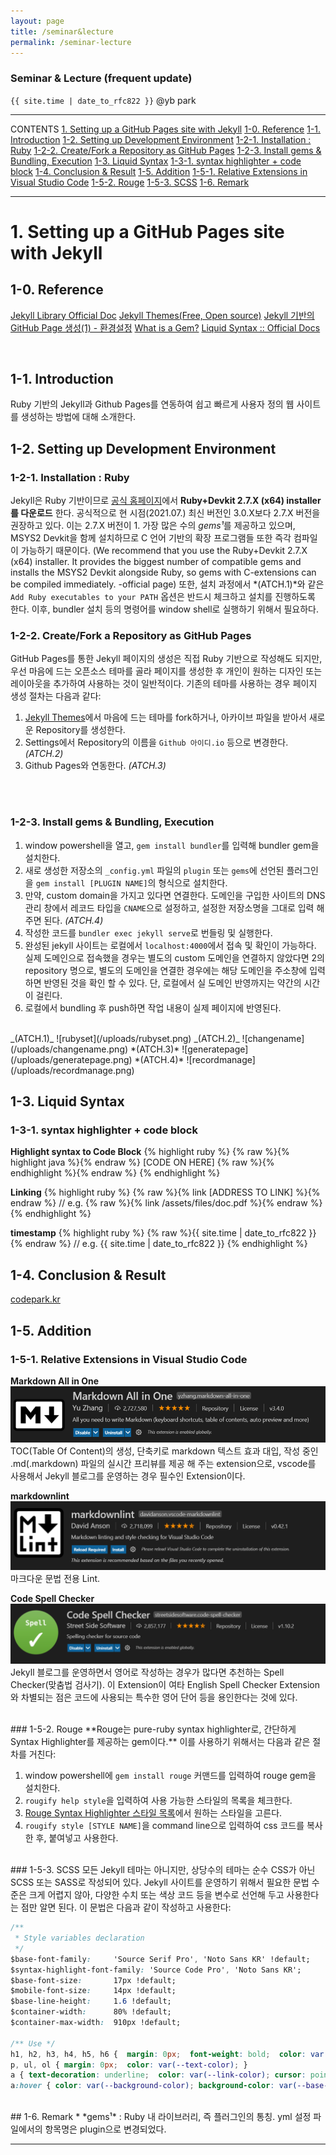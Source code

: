 ```yaml
---
layout: page
title: /seminar&lecture
permalink: /seminar-lecture
---
```

### Seminar & Lecture (frequent update)

`{{ site.time | date_to_rfc822 }}`
@yb park 

---

CONTENTS
[1. Setting up a GitHub Pages site with Jekyll](#1-setting-up-a-github-pages-site-with-jekyll)
    [1-0. Reference](#1-0-reference)
    [1-1. Introduction](#1-1-introduction)
    [1-2. Setting up Development Environment](#1-2-setting-up-development-environment)
        [1-2-1. Installation : Ruby](#1-2-1-installation--ruby)
        [1-2-2. Create/Fork a Repository as GitHub Pages](#1-2-2-createfork-a-repository-as-github-pages)
        [1-2-3. Install gems & Bundling, Execution](#1-2-3-install-gems--bundling-execution)
    [1-3. Liquid Syntax](#1-3-liquid-syntax)
        [1-3-1. syntax highlighter + code block](#1-3-1-syntax-highlighter--code-block)
    [1-4. Conclusion & Result](#1-4-conclusion--result)
    [1-5. Addition](#1-5-addition)
        [1-5-1. Relative Extensions in Visual Studio Code](#1-relative-extensions-in-visual-studio-code)
        [1-5-2. Rouge](#2-rouge)
        [1-5-3. SCSS](#3-scss)
    [1-6. Remark](#1-6-remark)

---
# 1. Setting up a GitHub Pages site with Jekyll

## 1-0. Reference
[Jekyll Library Official Doc](https://jekyllrb.com/docs/)
[Jekyll Themes(Free, Open source)](http://jekyllthemes.org/)
[Jekyll 기반의 GitHub Page 생성(1) - 환경설정](https://moon9342.github.io/jekyll-start)
[What is a Gem?](https://guides.rubygems.org/what-is-a-gem/)
[Liquid Syntax :: Official Docs](https://jekyllrb.com/docs/liquid/)

<br/>

## 1-1. Introduction
Ruby 기반의 Jekyll과 Github Pages를 연동하여 쉽고 빠르게 사용자 정의 웹 사이트를 생성하는 방법에 대해 소개한다. 
<br/>
## 1-2. Setting up Development Environment
### 1-2-1. Installation : Ruby
 Jekyll은 Ruby 기반이므로 [공식 홈페이지](https://rubyinstaller.org/downloads/)에서 **Ruby+Devkit 2.7.X (x64) installer를 다운로드** 한다. 공식적으로 현 시점(2021.07.) 최신 버전인 3.0.X보다 2.7.X 버전을 권장하고 있다. 이는 2.7.X 버전이 1. 가장 많은 수의 *gems¹*를 제공하고 있으며, MSYS2 Devkit을 함께 설치하므로 C 언어 기반의 확장 프로그램들 또한 즉각 컴파일이 가능하기 때문이다. (We recommend that you use the Ruby+Devkit 2.7.X (x64) installer. It provides the biggest number of compatible gems and installs the MSYS2 Devkit alongside Ruby, so gems with C-extensions can be compiled immediately. -official page) 또한, 설치 과정에서 *(ATCH.1)*와 같은 `Add Ruby executables to your PATH` 옵션은 반드시 체크하고 설치를 진행하도록 한다. 이후, bundler 설치 등의 명령어를 window shell로 실행하기 위해서 필요하다.
<br/>

### 1-2-2. Create/Fork a Repository as GitHub Pages
GitHub Pages를 통한 Jekyll 페이지의 생성은 직접 Ruby 기반으로 작성해도 되지만, 우선 마음에 드는 오픈소스 테마를 골라 페이지를 생성한 후 개인이 원하는 디자인 또는 레이아웃을 추가하여 사용하는 것이 일반적이다. 기존의 테마를 사용하는 경우 페이지 생성 절차는 다음과 같다:

1. [Jekyll Themes](http://jekyllthemes.org/)에서 마음에 드는 테마를 fork하거나, 아카이브 파일을 받아서 새로운 Repository를 생성한다.
2. Settings에서 Repository의 이름을 `Github 아이디.io` 등으로 변경한다. *(ATCH.2)*
3. Github Pages와 연동한다. *(ATCH.3)*
<br/>
<br/>

### 1-2-3. Install gems & Bundling, Execution
1. window powershell을 열고, `gem install bundler`를 입력해 bundler gem을 설치한다. 
2. 새로 생성한 저장소의 `_config.yml` 파일의 `plugin` 또는 `gems`에 선언된 플러그인을 `gem install [PLUGIN NAME]`의 형식으로 설치한다.
3. 만약, custom domain을 가지고 있다면 연결한다. 도메인을 구입한 사이트의 DNS 관리 창에서 레코드 타입을 `CNAME`으로 설정하고, 설정한 저장소명을 그대로 입력 해 주면 된다. *(ATCH.4)*
4. 작성한 코드를 `bundler exec jekyll serve`로 번들링 및 실행한다.
5. 완성된 jekyll 사이트는 로컬에서 `localhost:4000`에서 접속 및 확인이 가능하다. 실제 도메인으로 접속했을 경우는 별도의 custom 도메인을 연결하지 않았다면 2의 repository 명으로, 별도의 도메인을 연결한 경우에는 해당 도메인을 주소창에 입력하면 반영된 것을 확인 할 수 있다. 단, 로컬에서 실 도메인 반영까지는 약간의 시간이 걸린다.
6. 로컬에서 bundling 후 push하면 작업 내용이 실제 페이지에 반영된다.
   
<br/>
_(ATCH.1)_
![rubyset](/uploads/rubyset.png)
_(ATCH.2)_
![changename](/uploads/changename.png)
*(ATCH.3)*
![generatepage](/uploads/generatepage.png)
*(ATCH.4)*
![recordmanage](/uploads/recordmanage.png)

<br/>
  
## 1-3. Liquid Syntax
### 1-3-1. syntax highlighter + code block

**Highlight syntax to Code Block**
{% highlight ruby %}
{% raw %}{% highlight java %}{% endraw %}
[CODE ON HERE]
{% raw %}{% endhighlight %}{% endraw %}
{% endhighlight %}

**Linking**
{% highlight ruby %}
{% raw %}{% link [ADDRESS TO LINK] %}{% endraw %}
// e.g. {% raw %}{% link /assets/files/doc.pdf %}{% endraw %}
{% endhighlight %}

**timestamp**
{% highlight ruby %}
{% raw %}{{ site.time | date_to_rfc822 }}{% endraw %}
// e.g. {{ site.time | date_to_rfc822 }}
{% endhighlight %}
<br/>
## 1-4. Conclusion & Result
[codepark.kr](https://www.codepark.kr)
## 1-5. Addition
### 1-5-1. Relative Extensions in Visual Studio Code

**Markdown All in One**
![markdown-ext](/uploads/markdown-ext.png) TOC(Table Of Content)의 생성, 단축키로 markdown 텍스트 효과 대입, 작성 중인 .md(.markdown) 파일의 실시간 프리뷰를 제공 해 주는 extension으로, vscode를 사용해서 Jekyll 블로그를 운영하는 경우 필수인 Extension이다.
<br/>

**markdownlint**
![markdownlint](/uploads/markdownlint.png) 마크다운 문법 전용 Lint.
<br/>

**Code Spell Checker**
![code-spellchecker](/uploads/code-spellchecker.png) Jekyll 블로그를 운영하면서 영어로 작성하는 경우가 많다면 추천하는 Spell Checker(맞춤법 검사기). 이 Extension이 여타 English Spell Checker Extension와 차별되는 점은 코드에 사용되는 특수한 영어 단어 등을 용인한다는 것에 있다.

<br/>
### 1-5-2. Rouge
**Rouge는 pure-ruby syntax highlighter로, 간단하게 Syntax Highlighter를 제공하는 gem이다.**
이를 사용하기 위해서는 다음과 같은 절차를 거친다:

1. window powershell에 `gem install rouge` 커맨드를 입력하여 rouge gem을 설치한다.
2. `rougify help style`을 입력하여 사용 가능한 스타일의 목록을 체크한다. 
3. [Rouge Syntax Highlighter 스타일 목록](http://rouge.jneen.net/)에서 원하는 스타일을 고른다.
4. `rougify style [STYLE NAME]`을 command line으로 입력하여 css 코드를 복사한 후, 붙여넣고 사용한다.

<br/>
### 1-5-3. SCSS
모든 Jekyll 테마는 아니지만, 상당수의 테마는 순수 CSS가 아닌 SCSS 또는 SASS로 작성되어 있다. Jekyll 사이트를 운영하기 위해서 필요한 문법 수준은 크게 어렵지 않아, 다양한 수치 또는 색상 코드 등을 변수로 선언해 두고 사용한다는 점만 알면 된다. 
이 문법은 다음과 같이 작성하고 사용한다:

~~~css
/**
 * Style variables declaration
 */
$base-font-family:     'Source Serif Pro', 'Noto Sans KR' !default;
$syntax-highlight-font-family: 'Source Code Pro', 'Noto Sans KR';
$base-font-size:       17px !default;
$mobile-font-size:     14px !default;
$base-line-height:     1.6 !default;
$container-width:      80% !default;
$container-max-width:  910px !default;

/** Use */
h1, h2, h3, h4, h5, h6 {  margin: 0px;  font-weight: bold;  color: var(--text-color); color: rgb(190, 180, 158); }
p, ul, ol { margin: 0px;  color: var(--text-color); }
a { text-decoration: underline;  color: var(--link-color); cursor: pointer;}
a:hover { color: var(--background-color); background-color: var(--base-color); }
~~~

<br/>
## 1-6. Remark
* *gems¹* : Ruby 내 라이브러리, 즉 플러그인의 통칭. yml 설정 파일에서의 항목명은 plugin으로 변경되었다. 
<br/>
<hr>
